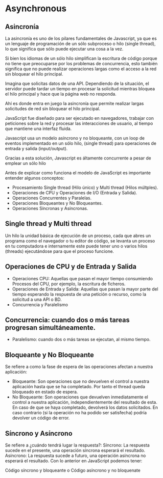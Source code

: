 # Asynchronous

## Asincronía

La asincronía es uno de los pilares fundamentales de Javascript, ya que es un lenguaje de programación de un sólo subproceso o hilo (single thread), lo que significa que sólo puede ejecutar una cosa a la vez.

Si bien los idiomas de un sólo hilo simplifican la escritura de código porque no tiene que preocuparse por los problemas de concurrencia, esto también significa que no puede realizar operaciones largas como el acceso a la red sin bloquear el hilo principal.

Imagina que solicitas datos de una API. Dependiendo de la situación, el servidor puede tardar un tiempo en procesar la solicitud mientras bloquea el hilo principal y hace que la página web no responda.

Ahí es donde entra en juego la asincronía que permite realizar largas solicitudes de red sin bloquear el hilo principal.

JavaScript fue diseñado para ser ejecutado en navegadores, trabajar con peticiones sobre la red y procesar las interacciones de usuario, al tiempo que mantiene una interfaz fluida.

Javascript usa un modelo asíncrono y no bloqueante, con un loop de eventos implementado en un sólo hilo, (single thread) para operaciones de entrada y salida (input/output).

Gracias a esta solución, Javascript es áltamente concurrente a pesar de emplear un sólo hilo

Antes de explicar como funciona el modelo de JavaScript es importante entender algunos conceptos:

- Procesamiento Single thread (Hilo único) y Multi thread (Hilos múltples).
- Operaciones de CPU y Operaciones de I/O (Entrada y Salida).
- Operaciones Concurrentes y Paralelas.
- Operaciones Bloqueantes y No Bloqueantes.
- Operaciones Síncronas y Asíncronas.

## Single thread y Multi thread

Un hilo la unidad básica de ejecución de un proceso, cada que abres un programa como el navegador o tu editor de código, se levanta un proceso en tu computadora e internamente este puede tener uno o varios hilos (threads) ejecutándose para que el proceso funcione.

## Operaciones de CPU y de Entrada y Salida

- Operaciones CPU: Aquellas que pasan el mayor tiempo consumiendo Procesos del CPU, por ejemplo, la escritura de ficheros.
- Operaciones de Entrada y Salida: Aquellas que pasan la mayor parte del tiempo esperando la respuesta de una petición o recurso, como la solicitud a una API o BD.
- Concurrencia y Paralelismo

## Concurrencia: cuando dos o más tareas progresan simultáneamente.

- Paralelismo: cuando dos o más tareas se ejecutan, al mismo tiempo.

## Bloqueante y No Bloqueante

Se refiere a como la fase de espera de las operaciones afectan a nuestra aplicación:

- Bloqueante: Son operaciones que no devuelven el control a nuestra aplicación hasta que se ha completado. Por tanto el thread queda bloqueado en estado de espera.
- No Bloqueante: Son operaciones que devuelven inmediatamente el control a nuestra aplicación, independientemente del resultado de esta. En caso de que se haya completado, devolverá los datos solicitados. En caso contrario (si la operación no ha podido ser satisfecha) podría devolver un código de error.

## Síncrono y Asíncrono

Se refiere a ¿cuándo tendrá lugar la respuesta?:
Síncrono: La respuesta sucede en el presente, una operación síncrona esperará el resultado.
Asíncrono: La respuesta sucede a futuro, una operación asíncrona no esperará el resultado.
Con lo anterior en JavaScript podemos tener:

Código síncrono y bloqueante o
Código asíncrono y no bloquenate
